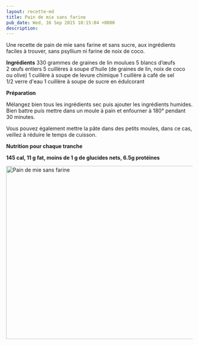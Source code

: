 ```yaml
---
layout: recette-md
title: Pain de mie sans farine
pub_date: Wed, 16 Sep 2015 10:15:04 +0000
description: 
---
```

Une recette de pain de mie sans farine et sans sucre, aux ingrédients faciles à trouver, sans psyllium ni farine de noix de coco.

<b>Ingrédients</b>
330 grammes de graines de lin moulues
5 blancs d’œufs
2 œufs entiers
5 cuillères à soupe d'huile (de graines de lin, noix de coco ou olive)
1 cuillère à soupe de levure chimique
1 cuillère à café de sel
1/2 verre d'eau
1 cuillère à soupe de sucre en édulcorant

<strong>Préparation</strong>

Mélangez bien tous les ingrédients sec puis ajouter les ingrédients humides. Bien battre puis mettre dans un moule à pain et enfourner à 180° pendant 30 minutes.

Vous pouvez également mettre la pâte dans des petits moules, dans ce cas, veillez à réduire le temps de cuisson.

<strong>Nutrition pour chaque tranche </strong>

<strong>145 cal, 11 g fat, moins de 1 g de glucides nets, 6.5g protéines </strong>

<a href="http://regimeketo.com/regime/wp-content/uploads/2015/09/pain-de-mie-sans-farine.jpg"><img class="alignnone size-large wp-image-1157" src="http://regimeketo.com/regime/wp-content/uploads/2015/09/pain-de-mie-sans-farine-1024x683.jpg" alt="Pain de mie sans farine" width="702" height="468" /></a>
